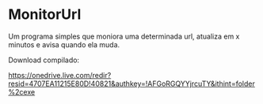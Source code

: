 # MonitorUrl

Um programa simples que moniora uma determinada url, atualiza em x minutos e avisa quando ela muda. 

Download compilado:

https://onedrive.live.com/redir?resid=4707EA11215E80D!40821&authkey=!AFGoRGQYYjrcuTY&ithint=folder%2cexe